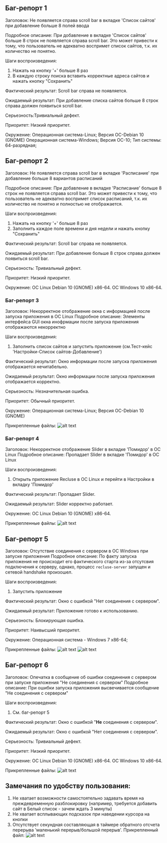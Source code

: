 ## Баг-репорт 1
Заголовок: Не появляется справа scroll bar в вкладке 'Список сайтов' при добавление больше 8 полей ввода

Подробное описание: При добавление в вкладке 'Список сайтов' больше 8 строк не появляется справа scroll bar.
Это может привести к тому, что пользователь не адекватно воспримет список сайтов, т.к. их количество не понятно.

Шаги воспроизведения:
1. Нажать на кнопку  '+' больше 8 раз
2.  В каждую строку поиска вставить корректные адреса сайтов и нажать кнопку "Сохранить"

Фактический результат:
Scroll bar справа не появляется.

Ожидаемый результат:
При добавление списка сайтов больше 8 строк справа должен появиться scroll bar. 

Серьезность:Тривиальный дефект. 

Приоритет: Низкий приоритет.

Окружение: 
Операционная система-Linux;
Версия ОС-Debian 10 (GNOME)
Операционная система-Windows;
Версия ОС-10;
Тип системы: 64-разрядная;

## Баг-репорт 2
Заголовок: Не появляется справа scroll bar в вкладке 'Расписание' при добавление больше 8 вариантов расписаний

Подробное описание: При добавление в вкладке 'Расписание' больше 8 строк не появляется справа scroll bar.
Это может привести к тому, что пользователь не адекватно воспримет список расписаний, т.к. их количество не понятно и полностью не отображается.

Шаги воспроизведения:
1. Нажать на кнопку  '+'  больше 8 раз
2.  Заполнить каждое поле времени и дня недели  и нажать кнопку "Сохранить"


Фактический результат:
Scroll bar справа не появляется.

Ожидаемый результат:
При добавление больше 8 строк справа должен появиться scroll bar. 

Серьезность: Тривиальный дефект. 

Приоритет: Низкий приоритет.

Окружение: 
ОС Linux Debian 10 (GNOME) х86-64.
ОС Windows 10 х86-64.

### Баг-репорт 3
Заголовок: Некорректное отображение окна с информацией после запуска приложения
в ОС Linux
Подробное описание:
Элементы интерфейса GUI окна инофрмации после запуска приложения отображаются некорректно

Шаги воспроизведения:
1. Заполнить список сайтов и запустить приложение (см.Тест-кейс 'Настройки-Список сайтов-Добавление')

Фактический результат:
Окно информации после запуска приложения отображается нечитабельно.

Ожидаемый результат:
Окно информации после запуска приложения отображается корректно.


Серьезность: Незначительная ошибка.

Приоритет: Обычный приоритет.

Окружение: 
Операционная система-Linux;
Версия ОС-Debian 10 (GNOME)

Прикрепленные файлы:
![alt text](GUI_fail.png "GUI_fail")

### Баг-репорт 4
Заголовок: Некорректное отображение Slider в вкладке 'Помидор' в ОС Linux
Подробное описание:
Пропадает Slider в вкладке 'Помидор' в ОС Linux 

Шаги воспроизведения:
1. Открыть приложение Recluse в ОС Linux и перейти в Настройки в вкладку 'Помидор'

Фактический результат:
Пропадает Slider.

Ожидаемый результат:
Slider корректно работает.

Окружение: 
ОС Linux Debian 10 (GNOME) х86-64.

Прикрепленные файлы:
![alt text](LINUX_GUI_SLIDER.png "LINUX_GUI_SLIDER")
 
## Баг-репорт 5
Заголовок: Отсутствие соединения с сервером в ОС Windows при запуске приложения
Подробное описание:
По факту запуска приложения не происходит его фактического старта из-за отсутсвия подключения к серверу, однако, процесс `recluse-server` запущен и сетевой handshake произошел.

Шаги воспроизведения:
1. Запустить приложение

Фактический результат:
Окно с ошибкой "Нет соединения с сервером".

Ожидаемый результат:
Приложение готово к использованию.


Серьезность: Блокирующая ошибка.

Приоритет: Наивысший приоритет.

Окружение:
Операционная система - Windows 7 x86-64;

Прикрепленные файлы:
![alt text](WINDOWS_NoConnection.jpg "No connection")
![alt text](WINDOWS_WireShark_log.jpg "WireShark")

## Баг-репорт 6
Заголовок: Опечатка в сообщение об ошибки соединения с сервером при запуске приложения "Не соединения с сервером"
Подробное описание:
При ошибки запуска приложения высвечивается сообщение "Не соединения с сервером" 

Шаги воспроизведения:
1. См. баг-репорт 5

Фактический результат:
Окно с ошибкой "**Не** соединения с сервером".

Ожидаемый результат:
Окно с ошибкой "Нет соединения с сервером".


Серьезность: Тривиальный дефект.

Приоритет:  Низкий приоритет.

Окружение: 
ОС Linux Debian 10 (GNOME) х86-64.
ОС Windows 10 х86-64.

Прикрепленные файлы:
![alt text](WINDOWS_MessageFail.jpg "MessageFail")

## Замечания по удобству пользования:
1. Не хватает возможности самостоятельно задавать время на преждевременную разблокировку (например, требуется добавить сайт в Белый список - зачем ждать 3 минуты)
2. Не хватает всплывающих подсказок при наведении курсора на кнопки
3. Отсутствует секундная составляющая в таймере обратного отсчета перерыва 'маленький перерыв/большой перерыв'. Прикрепленный файл: ![alt text](timeformat.png "timeformat")
